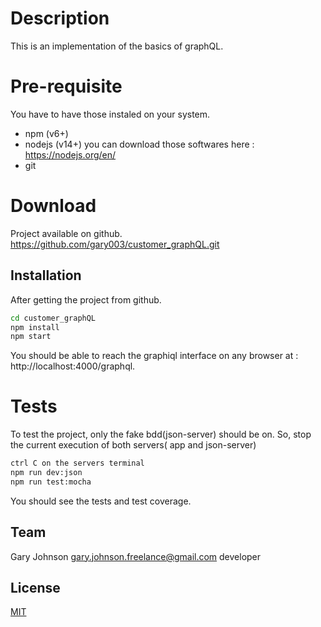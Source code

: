 # Description

This is an implementation of the basics of graphQL.

# Pre-requisite

You have to have those instaled on your system.
- npm (v6+)
- nodejs (v14+)
you can download those softwares here : https://nodejs.org/en/
- git

# Download

Project available on github.
https://github.com/gary003/customer_graphQL.git

## Installation

After getting the project from github.

```bash
cd customer_graphQL
npm install
npm start
```

You should be able to reach the graphiql interface on any browser at : http://localhost:4000/graphql.


# Tests

To test the project, only the fake bdd(json-server) should be on.
So, stop the current execution of both servers( app and json-server)
```bash
ctrl C on the servers terminal
npm run dev:json
npm run test:mocha
```

You should see the tests and test coverage.

## Team

Gary Johnson <gary.johnson.freelance@gmail.com> developer


## License
[MIT](https://choosealicense.com/licenses/mit/)
